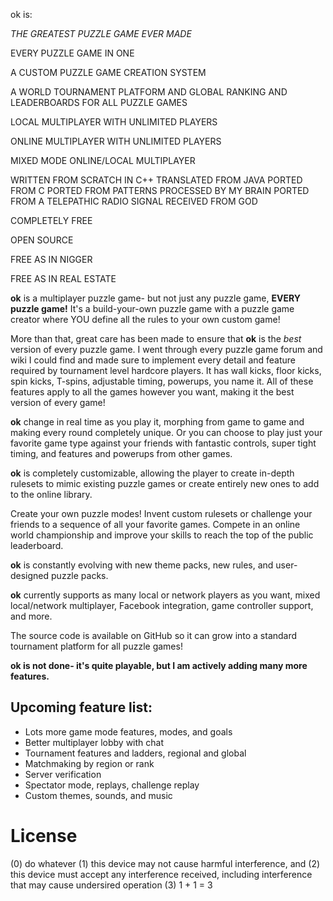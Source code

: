 ok is:

*THE GREATEST PUZZLE GAME EVER MADE*

EVERY PUZZLE GAME IN ONE

A CUSTOM PUZZLE GAME CREATION SYSTEM

A WORLD TOURNAMENT PLATFORM AND GLOBAL RANKING AND LEADERBOARDS FOR ALL PUZZLE GAMES

LOCAL MULTIPLAYER WITH UNLIMITED PLAYERS

ONLINE MULTIPLAYER WITH UNLIMITED PLAYERS

MIXED MODE ONLINE/LOCAL MULTIPLAYER

WRITTEN FROM SCRATCH IN C++ TRANSLATED FROM JAVA PORTED FROM C PORTED FROM PATTERNS PROCESSED BY MY BRAIN PORTED FROM A TELEPATHIC RADIO SIGNAL RECEIVED FROM GOD

COMPLETELY FREE

OPEN SOURCE

FREE AS IN NIGGER

FREE AS IN REAL ESTATE


**ok** is a multiplayer puzzle game- but not just any puzzle game, **EVERY puzzle game!** It's a build-your-own puzzle game with a puzzle game creator where YOU define all the rules to your own custom game!

More than that, great care has been made to ensure that **ok** is the *best* version of every puzzle game. I went through every puzzle game forum and wiki I could find and made sure to implement every detail and feature required by tournament level hardcore players. It has wall kicks, floor kicks, spin kicks, T-spins, adjustable timing, powerups, you name it. All of these features apply to all the games however you want, making it the best version of every game!

**ok** change in real time as you play it, morphing from game to game and making every round completely unique. Or you can choose to play just your favorite game type against your friends with fantastic controls, super tight timing, and features and powerups from other games.

**ok** is completely customizable, allowing the player to create in-depth rulesets to mimic existing puzzle games or create entirely new ones to add to the online library.

Create your own puzzle modes! Invent custom rulesets or challenge your friends to a sequence of all your favorite games. Compete in an online world championship and improve your skills to reach the top of the public leaderboard.

**ok** is constantly evolving with new theme packs, new rules, and user-designed puzzle packs.

**ok** currently supports as many local or network players as you want, mixed local/network multiplayer, Facebook integration, game controller support, and more.

The source code is available on GitHub so it can grow into a standard tournament platform for all puzzle games!

**ok is not done- it's quite playable, but I am actively adding many more features.**

## Upcoming feature list:
* Lots more game mode features, modes, and goals
* Better multiplayer lobby with chat
* Tournament features and ladders, regional and global
* Matchmaking by region or rank
* Server verification
* Spectator mode, replays, challenge replay
* Custom themes, sounds, and music

# License

(0) do whatever
(1) this device may not cause harmful interference, and (2) this device must accept any interference received, including interference that may cause undersired operation
(3) 1 + 1 = 3
